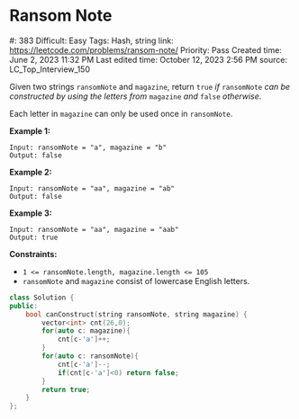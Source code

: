 # Ransom Note

#: 383
Difficult: Easy
Tags: Hash, string
link: https://leetcode.com/problems/ransom-note/
Priority: Pass
Created time: June 2, 2023 11:32 PM
Last edited time: October 12, 2023 2:56 PM
source: LC_Top_Interview_150

Given two strings `ransomNote` and `magazine`, return `true` *if* `ransomNote` *can be constructed by using the letters from* `magazine` *and* `false` *otherwise*.

Each letter in `magazine` can only be used once in `ransomNote`.

**Example 1:**

```
Input: ransomNote = "a", magazine = "b"
Output: false

```

**Example 2:**

```
Input: ransomNote = "aa", magazine = "ab"
Output: false

```

**Example 3:**

```
Input: ransomNote = "aa", magazine = "aab"
Output: true

```

**Constraints:**

- `1 <= ransomNote.length, magazine.length <= 105`
- `ransomNote` and `magazine` consist of lowercase English letters.

```cpp
class Solution {
public:
    bool canConstruct(string ransomNote, string magazine) {
        vector<int> cnt(26,0);
        for(auto c: magazine){
            cnt[c-'a']++;
        }
        for(auto c: ransomNote){
            cnt[c-'a']--;
            if(cnt[c-'a']<0) return false;
        }
        return true;
    }
};
```